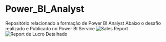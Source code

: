 # Power_BI_Analyst

Repositório relacionado a formação de Power BI Analyst
Abaixo o desafio realizado e Publicado no Power BI Service 
![Sales Report](https://github.com/IsaacFn-ark/power_bi_analyst/assets/57020769/d4986753-f0dd-4f10-8ed6-fd76284114dc)
![Report de Lucro Detalhado](https://github.com/IsaacFn-ark/power_bi_analyst/assets/57020769/c7587def-f306-4203-a60e-108fb80d7757)
